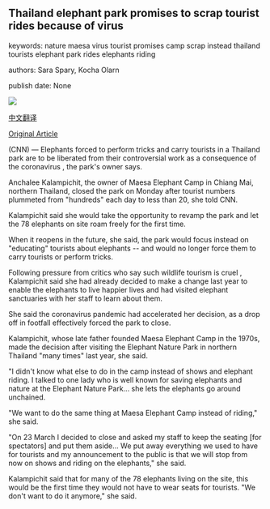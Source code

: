 ## Thailand elephant park promises to scrap tourist rides because of virus

keywords: nature maesa virus tourist promises camp scrap instead thailand tourists elephant park rides elephants riding

authors: Sara Spary, Kocha Olarn

publish date: None

![](https://cdn.cnn.com/cnnnext/dam/assets/200326094040-01-maesa-elephant-camp-chang-mai-file-super-tease.jpg)

[中文翻译](Thailand%20elephant%20park%20promises%20to%20scrap%20tourist%20rides%20because%20of%20virus_zh.md)

[Original Article](https://edition.cnn.com/travel/article/thailand-elephant-ride-coronavirus-scli-intl/index.html)

(CNN) — Elephants forced to perform tricks and carry tourists in a Thailand park are to be liberated from their controversial work as a consequence of the coronavirus , the park's owner says.

Anchalee Kalampichit, the owner of Maesa Elephant Camp in Chiang Mai, northern Thailand, closed the park on Monday after tourist numbers plummeted from "hundreds" each day to less than 20, she told CNN.

Kalampichit said she would take the opportunity to revamp the park and let the 78 elephants on site roam freely for the first time.

When it reopens in the future, she said, the park would focus instead on "educating" tourists about elephants -- and would no longer force them to carry tourists or perform tricks.

Following pressure from critics who say such wildlife tourism is cruel , Kalampichit said she had already decided to make a change last year to enable the elephants to live happier lives and had visited elephant sanctuaries with her staff to learn about them.

She said the coronavirus pandemic had accelerated her decision, as a drop off in footfall effectively forced the park to close.

Kalampichit, whose late father founded Maesa Elephant Camp in the 1970s, made the decision after visiting the Elephant Nature Park in northern Thailand "many times" last year, she said.

"I didn't know what else to do in the camp instead of shows and elephant riding. I talked to one lady who is well known for saving elephants and nature at the Elephant Nature Park... she lets the elephants go around unchained.

"We want to do the same thing at Maesa Elephant Camp instead of riding," she said.

"On 23 March I decided to close and asked my staff to keep the seating [for spectators] and put them aside... We put away everything we used to have for tourists and my announcement to the public is that we will stop from now on shows and riding on the elephants," she said.

Kalampichit said that for many of the 78 elephants living on the site, this would be the first time they would not have to wear seats for tourists. "We don't want to do it anymore," she said.